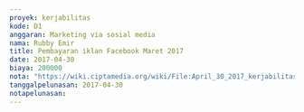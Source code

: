 ```yaml
---
proyek: kerjabilitas
kode: D1
anggaran: Marketing via sosial media
nama: Rubby Emir
title: Pembayaran iklan Facebook Maret 2017
date: 2017-04-30
biaya: 200000
nota: "https://wiki.ciptamedia.org/wiki/File:April_30_2017_kerjabilitas_D1_iklan_fb_bulan_april_rubby.jpg"
tanggalpelunasan: 2017-04-30
notapelunasan:
---
```

